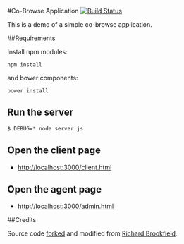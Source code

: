 #Co-Browse Application [![Build Status](https://travis-ci.org/antonioaguilar/cobrowse.svg?branch=master)](https://travis-ci.org/antonioaguilar/cobrowse)

This is a demo of a simple co-browse application.

##Requirements

Install npm modules:

```
npm install
```

and bower components:

```
bower install
```

## Run the server

```
$ DEBUG=* node server.js
```

## Open the client page

* [http://localhost:3000/client.html](http://localhost:3000/client.html)

## Open the agent page

* [http://localhost:3000/admin.html](http://localhost:3000/admin.html)


##Credits

Source code [forked](https://github.com/dvideby0/screenshare) and modified from [Richard Brookfield](https://github.com/dvideby0).

